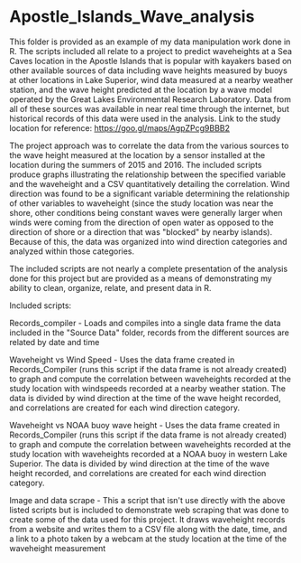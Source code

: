# Apostle_Islands_Wave_analysis
This folder is provided as an example of my data manipulation work done in R. The scripts included all relate to a project
to predict waveheights at a Sea Caves location in the Apostle Islands that is popular with kayakers based on other
available sources of data including wave heights measured by buoys at other locations in Lake Superior, wind data measured
at a nearby weather station, and the wave height predicted at the location by a wave model operated by the Great Lakes
Environmental Research Laboratory. Data from all of these sources was available in near real time through the internet, but
historical records of this data were used in the analysis.
Link to the study location for reference: https://goo.gl/maps/AgpZPcg9BBB2

The project approach was to correlate the data from the various sources to the wave height measured at the location by a
sensor installed at the location during the summers of 2015 and 2016. The included scripts produce graphs illustrating
the relationship between the specified variable and the waveheight and a CSV quantitatively detailing the correlation.
Wind direction was found to be a significant variable determining the relationship of other variables to waveheight (since
the study location was near the shore, other conditions being constant waves were generally larger when winds were coming 
from the direction of open water as opposed to the direction of shore or a direction that was "blocked" by nearby islands). 
Because of this, the data was organized into wind direction categories and analyzed within those categories.

The included scripts are not nearly a complete presentation of the analysis done for this project but are provided as a 
means of demonstrating my ability to clean, organize, relate, and present data in R.

Included scripts:

Records_compiler - Loads and compiles into a single data frame the data included in the "Source Data" folder, 
records from the different sources are related by date and time

Waveheight vs Wind Speed - Uses the data frame created in Records_Compiler (runs this script 
if the data frame is not already created) to graph and compute the correlation between waveheights recorded at the 
study location with windspeeds recorded at a nearby weather station. The data is divided by wind direction at the time
of the wave height recorded, and correlations are created for each wind direction category.

Waveheight vs NOAA buoy wave height - Uses the data frame created in Records_Compiler (runs this script 
if the data frame is not already created) to graph and compute the correlation between waveheights recorded at the 
study location with waveheights recorded at a NOAA buoy in western Lake Superior. The data is divided by wind direction 
at the time of the wave height recorded, and correlations are created for each wind direction category.

Image and data scrape - This a script that isn't use directly with the above listed scripts but is included to
demonstrate web scraping that was done to create some of the data used for this project. It draws waveheight records
from a website and writes them to a CSV file along with the date, time, and a link to a photo taken by a webcam at the
study location at the time of the waveheight measurement

